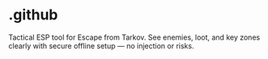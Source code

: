 # .github
Tactical ESP tool for Escape from Tarkov. See enemies, loot, and key zones clearly with secure offline setup — no injection or risks.
